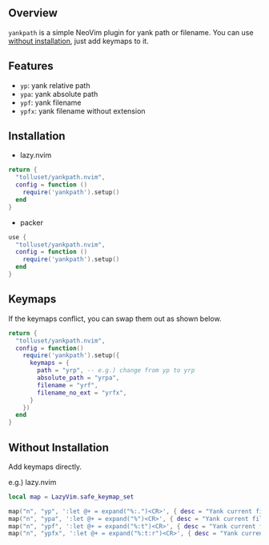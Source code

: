 ## Overview

`yankpath` is a simple NeoVim plugin for yank path or filename. You can use [without installation](https://github.com/tolluset/yankpath.nvim#without-installation), just add keymaps to it.

## Features

- `yp`: yank relative path
- `ypa`: yank absolute path
- `ypf`: yank filename
- `ypfx`: yank filename without extension

## Installation

- lazy.nvim

```lua
return {
  "tolluset/yankpath.nvim",
  config = function ()
    require('yankpath').setup()
  end
}
```

- packer

```lua
use {
  "tolluset/yankpath.nvim",
  config = function ()
    require('yankpath').setup()
  end
}
```

## Keymaps

If the keymaps conflict, you can swap them out as shown below.

```lua
return {
  "tolluset/yankpath.nvim",
  config = function()
    require('yankpath').setup({
      keymaps = {
        path = "yrp", -- e.g.) change from yp to yrp
        absolute_path = "yrpa",
        filename = "yrf",
        filename_no_ext = "yrfx",
      }
    })
  end
}
```

## Without Installation

Add keymaps directly.

e.g.) lazy.nvim

```lua
local map = LazyVim.safe_keymap_set

map("n", "yp", ':let @+ = expand("%:.")<CR>', { desc = "Yank current files's path" })
map("n", "ypa", ':let @+ = expand("%")<CR>', { desc = "Yank current file's absolute path" })
map("n", "ypf", ':let @+ = expand("%:t")<CR>', { desc = "Yank current file's filename" })
map("n", "ypfx", ':let @+ = expand("%:t:r")<CR>', { desc = "Yank current file's filename no ext" })
```
